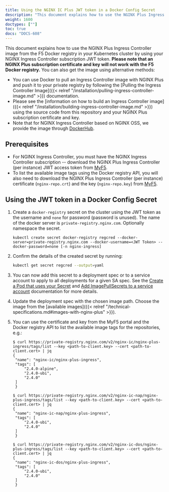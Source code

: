 ```yaml
---
title: Using the NGINX IC Plus JWT token in a Docker Config Secret
description: "This document explains how to use the NGINX Plus Ingress Controller image from the F5 Docker registry in your Kubernetes cluster by using your NGINX Ingress Controller subscription JWT token."
weight: 1600
doctypes: [""]
toc: true
docs: "DOCS-608"
---
```


This document explains how to use the NGINX Plus Ingress Controller image from the F5 Docker registry in your Kubernetes cluster by using your NGINX Ingress Controller subscription JWT token. **Please note that an NGINX Plus subscription certificate and key will not work with the F5 Docker registry.** You can also get the image using alternative methods:

* You can use Docker to pull an Ingress Controller image with NGINX Plus and push it to your private registry by following the [Pulling the Ingress Controller Image]({{< relref "/installation/pulling-ingress-controller-image.md" >}}) documentation.
* Please see the [information on how to build an Ingress Controller image]({{< relref "/installation/building-ingress-controller-image.md" >}}) using the source code from this repository and your NGINX Plus subscription certificate and key.
* Note that for NGINX Ingress Controller based on NGINX OSS, we provide the image through [DockerHub](https://hub.docker.com/r/nginx/nginx-ingress/).

## Prerequisites

* For NGINX Ingress Controller, you must have the NGINX Ingress Controller subscription -- download the NGINX Plus Ingress Controller (per instance) JWT access token from [MyF5](https://my.f5.com).
* To list the available image tags using the Docker registry API, you will also need to download the NGINX Plus Ingress Controller (per instance) certificate (`nginx-repo.crt`) and the key (`nginx-repo.key`) from [MyF5](https://my.f5.com).

## Using the JWT token in a Docker Config Secret

1. Create a `docker-registry` secret on the cluster using the JWT token as the username and `none` for password (password is unused).  The name of the docker server is `private-registry.nginx.com`. Optionally namespace the secret.

	```
    kubectl create secret docker-registry regcred --docker-server=private-registry.nginx.com --docker-username=<JWT Token> --docker-password=none [-n nginx-ingress]
    ```

2. Confirm the details of the created secret by running:

	```bash
    kubectl get secret regcred --output=yaml
    ```

3. You can now add this secret to a deployment spec or to a service account to apply to all deployments for a given SA spec. See the [Create a Pod that uses your Secret](https://kubernetes.io/docs/tasks/configure-pod-container/pull-image-private-registry/#create-a-pod-that-uses-your-secret) and [Add ImagePullSecrets to a service account](https://kubernetes.io/docs/tasks/configure-pod-container/configure-service-account/#add-imagepullsecrets-to-a-service-account) documentation for more details.

4. Update the deployment spec with the chosen image path. Choose the image from the [available images]({{< relref "/technical-specifications.md#images-with-nginx-plus" >}}).

5. You can use the certificate and key from the MyF5 portal and the Docker registry API to list the available image tags for the repositories, e.g.:
   ```
   $ curl https://private-registry.nginx.com/v2/nginx-ic/nginx-plus-ingress/tags/list --key <path-to-client.key> --cert <path-to-client.cert> | jq
   {
    "name": "nginx-ic/nginx-plus-ingress",
    "tags": [
        "2.4.0-alpine",
        "2.4.0-ubi",
        "2.4.0"
    ]
    }

   $ curl https://private-registry.nginx.com/v2/nginx-ic-nap/nginx-plus-ingress/tags/list --key <path-to-client.key> --cert <path-to-client.cert> | jq
   {
    "name": "nginx-ic-nap/nginx-plus-ingress",
    "tags": [
        "2.4.0-ubi",
        "2.4.0"
    ]
    }

   $ curl https://private-registry.nginx.com/v2/nginx-ic-dos/nginx-plus-ingress/tags/list --key <path-to-client.key> --cert <path-to-client.cert> | jq
   {
    "name": "nginx-ic-dos/nginx-plus-ingress",
    "tags": [
        "2.4.0-ubi",
        "2.4.0"
    ]
    }
   ```
